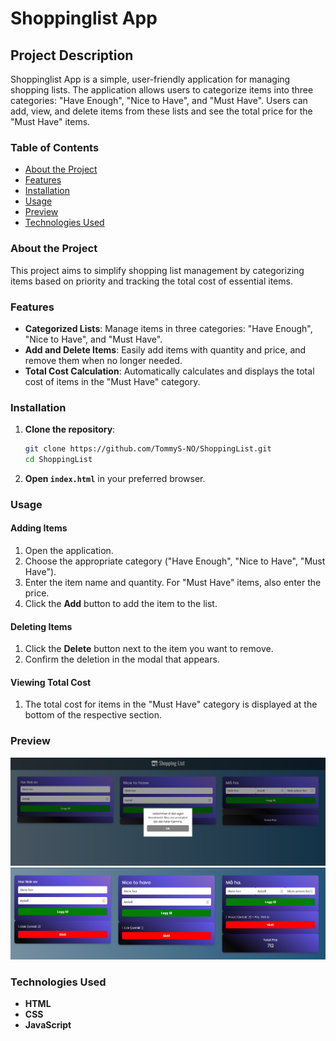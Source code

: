 # Shoppinglist App

## Project Description

Shoppinglist App is a simple, user-friendly application for managing shopping lists. The application allows users to categorize items into three categories: "Have Enough", "Nice to Have", and "Must Have". Users can add, view, and delete items from these lists and see the total price for the "Must Have" items.

### Table of Contents
- [About the Project](#about-the-project)
- [Features](#features)
- [Installation](#installation)
- [Usage](#usage)
- [Preview](#preview)
- [Technologies Used](#technologies-used)

### About the Project
This project aims to simplify shopping list management by categorizing items based on priority and tracking the total cost of essential items.

### Features
- **Categorized Lists**: Manage items in three categories: "Have Enough", "Nice to Have", and "Must Have".
- **Add and Delete Items**: Easily add items with quantity and price, and remove them when no longer needed.
- **Total Cost Calculation**: Automatically calculates and displays the total cost of items in the "Must Have" category.

### Installation
1. **Clone the repository**:
    ```bash
    git clone https://github.com/TommyS-NO/ShoppingList.git
    cd ShoppingList
    ```
2. **Open `index.html`** in your preferred browser.

### Usage
#### Adding Items
1. Open the application.
2. Choose the appropriate category ("Have Enough", "Nice to Have", "Must Have").
3. Enter the item name and quantity. For "Must Have" items, also enter the price.
4. Click the **Add** button to add the item to the list.

#### Deleting Items
1. Click the **Delete** button next to the item you want to remove.
2. Confirm the deletion in the modal that appears.

#### Viewing Total Cost
1. The total cost for items in the "Must Have" category is displayed at the bottom of the respective section.

### Preview
![Preview 1](./images/preview_1.png)
![Preview 2](./images/preview_2.png)

### Technologies Used
- **HTML**
- **CSS**
- **JavaScript**
